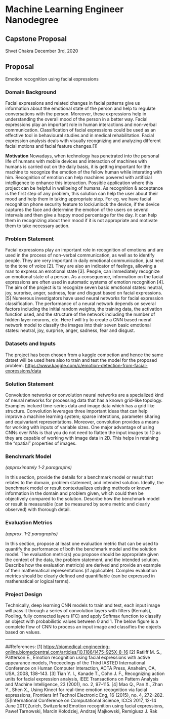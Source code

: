 # Machine Learning Engineer Nanodegree
## Capstone Proposal
Shvet Chakra
December 3rd, 2020

## Proposal
Emotion recognition using facial expressions
### Domain Background
Facial expressions and related changes in facial patterns give us information about the emotional state of the person and help to regulate conversations with the person. Moreover, these expressions help in understanding the overall mood of the person in a better way. Facial expressions play an important role in human interactions and non-verbal communication. Classification of facial expressions could be used as an effective tool in behavioural studies and in medical rehabilitation. Facial expression analysis deals with visually recognizing and analyzing different facial motions and facial feature changes.[1]

**Motivation**
Nowadays, when technology has penetrated into the personal life of humans with mobile devices and interaction of machines with humans is carried out on the daily basis, it is getting important for the machine to recognize the emotion of the fellow human while interating with him. Recognition of emotion can help machines powered with artificial intelligence to enhance this interaction.
Possible application where this project can be helpful in wellbeing of humans. As recognition & acceptance is the first step of any problem, this solution can help the user about their mood and help them in taking appropriate step. For eg. we have facial recognition phone security feature to lock/unlock the device, if the device captures the face and determine the emotion of the users on several intervals and then give a happy mood percentage for the day. It can help them in recognizing about their mood if it is not appropriate and motivate them to take necessary action.

### Problem Statement

Facial expressions play an important role in recognition of emotions and are used in the process of non-verbal communication, as well as to identify people. They are very important in daily emotional communication, just next to the tone of voice [2]. They are also an indicator of feelings, allowing a man to express an emotional state [3]. People, can immediately recognize an emotional state of a person. As a consequence, information on the facial expressions are often used in automatic systems
of emotion recognition [4]. The aim of the project is to recognize seven basic emotional states: neutral, joy, surprise, anger, sadness, fear and disgust based on facial expressions.[5]
Numerous investigators have used neural networks for facial expression classification. The performance of a neural network depends on several factors including the initial random weights, the training data, the activation function used, and the structure of the network including the number of hidden layer neurons, etc. Here I will try to create a CNN based nueral network model to classify the images into their seven basic emotional states: neutral, joy, surprise, anger, sadness, fear and disgust.

### Datasets and Inputs
The project has been chosen from a kaggle competion and hence the same datset will be used here also to train and test the model for the proposed problem. https://www.kaggle.com/c/emotion-detection-from-facial-expressions/data

### Solution Statement
Convolution networks or convolution neural networks are a specialized kind of neural networks for processing data that has a known grid-like topology. Examples inclued time-series data and image data which has a grid like structure. Convolution leverages three important ideas that can help  improve a machine learning system; sparse interctions, parameter sharing and equivariant representations. Moreover, convolution provides a means for working with inputs of variable sizes.
One major advantage of using CNNs over NNs is that you do not need to flatten the input images to 1D as they are capable of working with image data in 2D. This helps in retaining the “spatial” properties of images.

### Benchmark Model
_(approximately 1-2 paragraphs)_

In this section, provide the details for a benchmark model or result that relates to the domain, problem statement, and intended solution. Ideally, the benchmark model or result contextualizes existing methods or known information in the domain and problem given, which could then be objectively compared to the solution. Describe how the benchmark model or result is measurable (can be measured by some metric and clearly observed) with thorough detail.

### Evaluation Metrics
_(approx. 1-2 paragraphs)_

In this section, propose at least one evaluation metric that can be used to quantify the performance of both the benchmark model and the solution model. The evaluation metric(s) you propose should be appropriate given the context of the data, the problem statement, and the intended solution. Describe how the evaluation metric(s) are derived and provide an example of their mathematical representations (if applicable). Complex evaluation metrics should be clearly defined and quantifiable (can be expressed in mathematical or logical terms).

### Project Design
Technically, deep learning CNN models to train and test, each input image will pass it through a series of convolution layers with filters (Kernals), Pooling, fully connected layers (FC) and apply Softmax function to classify an object with probabilistic values between 0 and 1. The below figure is a complete flow of CNN to process an input image and classifies the objects based on values.


-----------

##References:
[1] https://biomedical-engineering-online.biomedcentral.com/articles/10.1186/1475-925X-8-16
[2] Ratliff M. S., Patterson E., Emotion recognition using facial expressions with active appearance
models, Proceedings of the Third IASTED International Conference on Human Computer
Interaction, ACTA Press, Anaheim, CA, USA, 2008, 138–143.
[3] Tian Y. I., Kanade T., Cohn J. F., Recognizing action units for facial expression analysis, IEEE
Transactions on Pattern Analysis and Machine Intelligence, 23 (2001), no. 2, 97–115.
[4] Mao Q., Pan X., Zhan Y., Shen X., Using Kinect for real-time emotion recognition via facial
expressions, Frontiers Inf Technol Electronic Eng, 16 (2015), no. 4, 272–282.
[5]International Conference on Computational Science, ICCS 2017, 12-14 June 2017,Zurich, Switzerland
Emotion recognition using facial expressions, Paweł Tarnowski, Marcin Kołodziej, Andrzej Majkowski, Remigiusz J. Rak

